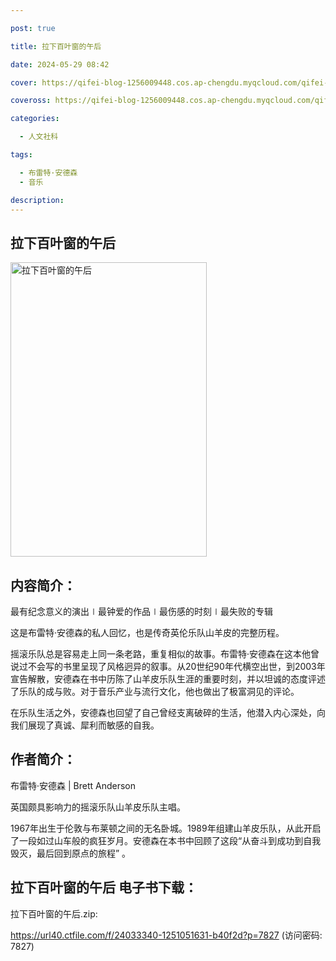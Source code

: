 ```yaml
---

post: true

title: 拉下百叶窗的午后

date: 2024-05-29 08:42

cover: https://qifei-blog-1256009448.cos.ap-chengdu.myqcloud.com/qifei-blog/65ea790c9f345e8d03f7ef64.jpg

coveross: https://qifei-blog-1256009448.cos.ap-chengdu.myqcloud.com/qifei-blog/65ea790c9f345e8d03f7ef64.jpg

categories:

  - 人文社科

tags:

  - 布雷特·安德森
  - 音乐

description:
---
```


## 拉下百叶窗的午后
<img alt="拉下百叶窗的午后 " class="aligncenter loaded" data-was-processed="true" decoding="async" fetchpriority="high" height="471" src="https://qifei-blog-1256009448.cos.ap-chengdu.myqcloud.com/qifei-blog/65ea790c9f345e8d03f7ef64.jpg" style="cursor: zoom-in;" width="314"/>

## 内容简介：

最有纪念意义的演出∣最钟爱的作品∣最伤感的时刻∣最失败的专辑

这是布雷特·安德森的私人回忆，也是传奇英伦乐队山羊皮的完整历程。

摇滚乐队总是容易走上同一条老路，重复相似的故事。布雷特·安德森在这本他曾说过不会写的书里呈现了风格迥异的叙事。从20世纪90年代横空出世，到2003年宣告解散，安德森在书中历陈了山羊皮乐队生涯的重要时刻，并以坦诚的态度评述了乐队的成与败。对于音乐产业与流行文化，他也做出了极富洞见的评论。

在乐队生活之外，安德森也回望了自己曾经支离破碎的生活，他潜入内心深处，向我们展现了真诚、犀利而敏感的自我。

## 作者简介：

布雷特·安德森 | Brett Anderson

英国颇具影响力的摇滚乐队山羊皮乐队主唱。

1967年出生于伦敦与布莱顿之间的无名卧城。1989年组建山羊皮乐队，从此开启了一段如过山车般的疯狂岁月。安德森在本书中回顾了这段“从奋斗到成功到自我毁灭，最后回到原点的旅程” 。

## 拉下百叶窗的午后 电子书下载：



拉下百叶窗的午后.zip: 

https://url40.ctfile.com/f/24033340-1251051631-b40f2d?p=7827 (访问密码: 7827)
